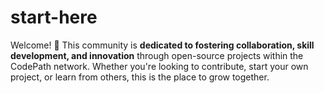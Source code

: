 # start-here

Welcome! 👋 This community is **dedicated to fostering collaboration, skill development, and innovation** through open-source projects within the CodePath network. Whether you're looking to contribute, start your own project, or learn from others, this is the place to grow together.